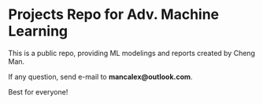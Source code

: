 # Projects Repo for Adv. Machine Learning

This is a public repo, providing ML modelings and reports created by Cheng Man.

If any question, send e-mail to __mancalex@outlook.com__.

Best for everyone!
